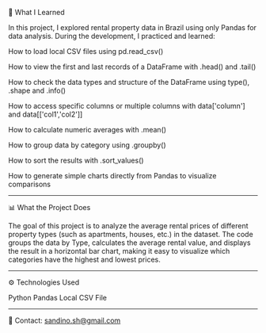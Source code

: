 📜 What I Learned

In this project, I explored rental property data in Brazil using only Pandas for data analysis.
During the development, I practiced and learned:

How to load local CSV files using pd.read_csv()

How to view the first and last records of a DataFrame with .head() and .tail()

How to check the data types and structure of the DataFrame using type(), .shape and .info()

How to access specific columns or multiple columns with data['column'] and data[['col1','col2']]

How to calculate numeric averages with .mean()

How to group data by category using .groupby()

How to sort the results with .sort_values()

How to generate simple charts directly from Pandas to visualize comparisons



---

📊 What the Project Does

The goal of this project is to analyze the average rental prices of different property types (such as apartments, houses, etc.) in the dataset.
The code groups the data by Type, calculates the average rental value, and displays the result in a horizontal bar chart, making it easy to visualize which categories have the highest and lowest prices.


---

⚙️ Technologies Used

Python
Pandas
Local CSV File


---

📧 Contact: sandino.sh@gmail.com
